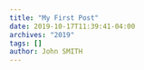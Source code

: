 ```yaml
---
title: "My First Post"
date: 2019-10-17T11:39:41-04:00
archives: "2019"
tags: []
author: John SMITH
---
```


